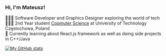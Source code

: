 ### Hi, I'm Mateusz!

🧑🏽‍💻 Software Developer and Graphics Designer exploring the world of tech </br>
🧑🏽‍🎓 2nd Year student [Copmuter Science](https://wiisi.pcz.pl/) at University of Technology Częstochowa, Poland </br>
💭 Currently learning about React.js framework as well as doing side projects in C++/Java </br> 

[![My GitHub stats](https://github-readme-stats.vercel.app/api?username=matpra23)](https://github.com/matpra23/github-readme-stats)

